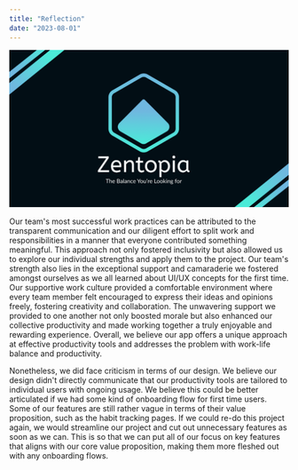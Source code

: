 ```yaml
---
title: "Reflection"
date: "2023-08-01"
---
```


![](slogan.png)

Our team's most successful work practices can be attributed to the transparent communication and our diligent effort to split work and responsibilities in a manner that everyone contributed something meaningful. This approach not only fostered inclusivity but also allowed us to explore our individual strengths and apply them to the project. Our team's strength also lies in the exceptional support and camaraderie we fostered amongst ourselves as we all learned about UI/UX concepts for the first time. Our supportive work culture provided a comfortable environment where every team member felt encouraged to express their ideas and opinions freely, fostering creativity and collaboration. The unwavering support we provided to one another not only boosted morale but also enhanced our collective productivity and made working together a truly enjoyable and rewarding experience. Overall, we believe our app offers a unique approach at effective productivity tools and addresses the problem with work-life balance and productivity.

Nonetheless, we did face criticism in terms of our design. We believe our design didn't directly communicate that our productivity tools are tailored to individual users with ongoing usage. We believe this could be better articulated if we had some kind of onboarding flow for first time users. Some of our features are still rather vague in terms of their value proposition, such as the habit tracking pages. If we could re-do this project again, we would streamline our project and cut out unnecessary features as soon as we can. This is so that we can put all of our focus on key features that aligns with our core value proposition, making them more fleshed out with any onboarding flows.
